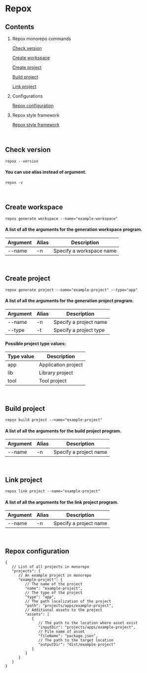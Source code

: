 # Repox

## Contents

1) Repox monorepo commands

   [Check version](#check-version)
   
   [Create workspace](#create-workspace)
   
   [Create project](#create-project)
   
   [Build project](#build-project)

   [Link project](#link-project)

2) Configurations

   [Repox configuration](#repox-configuration)

3) Repox style framework

   [Repox style framework](#repox-style-framework)

<br>

## <span id="check-version">Check version</span>


```shell
repox --version
```

#### You can use alias instead of argument.

```shell
repox -v
```

<br>

## <span id="create-workspace">Create workspace</span>


```shell
repox generate workspace --name="example-workspace"
```

#### A list of all the arguments for the generation workspace program.

| Argument | Alias | Description              |
|----------|-------|--------------------------|
| --name   | -n    | Specify a workspace name |

<br>

## <span id="create-project">Create project</span>


```shell
repox generate project --name="example-project" --type="app"
```

#### A list of all the arguments for the generation project program.

| Argument | Alias | Description            |
|----------|-------|------------------------|
| --name   | -n    | Specify a project name |
| --type   | -t    | Specify a project type |

#### Possible project type values:

| Type value | Description         |
|------------|---------------------|
| app        | Application project |
| lib        | Library project     |
| tool       | Tool project        |

<br>

## <span id="build-project">Build project</span>


```shell
repox build project --name="example-project"
```

#### A list of all the arguments for the build project program.

| Argument | Alias | Description            |
|----------|-------|------------------------|
| --name   | -n    | Specify a project name |

<br>

## <span id="link-project">Link project</span>


```shell
repox link project --name="example-project"
```

#### A list of all the arguments for the link project program.

| Argument | Alias | Description            |
|----------|-------|------------------------|
| --name   | -n    | Specify a project name |

<br>

## <span id="repox-configuration">Repox configuration</span>

```json5
{
   // List of all projects in monorepo
   "projects": {
      // An example project in monorepo
      "example-project": {
         // The name of the project
         "name": "example-project",
         // The type of the project
         "type": "app",
         // The path localization of the project
         "path": "projects/apps/example-project",
         // Additional assets to the project
         "assets": [
            {
               // The path to the location where asset exist
               "inputDir": "projects/apps/example-project",
               // File name of asset
               "fileName": "package.json",
               // The path to the target location
               "outputDir": "dist/example-project"
            }
         ]
      }
   }
}
```
